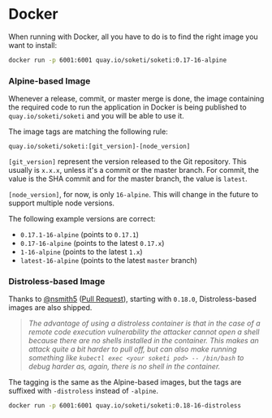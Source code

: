 # Docker

When running with Docker, all you have to do is to find the right image you want to install:

```bash
docker run -p 6001:6001 quay.io/soketi/soketi:0.17-16-alpine
```

### Alpine-based Image

Whenever a release, commit, or master merge is done, the image containing the required code to run the application in Docker is being published to `quay.io/soketi/soketi` and you will be able to use it.

The image tags are matching the following rule:

```
quay.io/soketi/soketi:[git_version]-[node_version]
```

`[git_version]` represent the version released to the Git repository. This usually is `x.x.x`, unless it's a commit or the master branch. For commit, the value is the SHA commit and for the master branch, the value is `latest`.

`[node_version]`, for now, is only `16-alpine`. This will change in the future to support multiple node versions.

The following example versions are correct:

* `0.17.1-16-alpine` (points to `0.17.1`)
* `0.17-16-alpine` (points to the latest `0.17.x`)
* `1-16-alpine` (points to the latest `1.x`)
* `latest-16-alpine` (points to the latest `master` branch)

### Distroless-based Image

Thanks to [@nsmith5](https://github.com/nsmith5) ([Pull Request](https://github.com/soketi/soketi/pull/178)), starting with `0.18.0`, Distroless-based images are also shipped.

> _The advantage of using a distroless container is that in the case of a remote code execution vulnerability the attacker cannot open a shell because there are no shells installed in the container. This makes an attack quite a bit harder to pull off, but can also make running something like `kubectl exec <your soketi pod> -- /bin/bash` to debug harder as, again, there is no shell in the container._

The tagging is the same as the Alpine-based images, but the tags are suffixed with `-distroless` instead of `-alpine`.

```bash
docker run -p 6001:6001 quay.io/soketi/soketi:0.18-16-distroless
```
